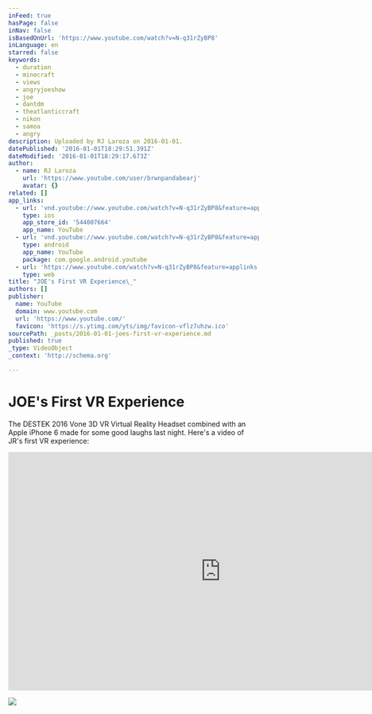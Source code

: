```yaml
---
inFeed: true
hasPage: false
inNav: false
isBasedOnUrl: 'https://www.youtube.com/watch?v=N-q31rZyBP8'
inLanguage: en
starred: false
keywords:
  - duration
  - minecraft
  - views
  - angryjoeshow
  - joe
  - dantdm
  - theatlanticcraft
  - nikon
  - samoa
  - angry
description: Uploaded by RJ Laroza on 2016-01-01.
datePublished: '2016-01-01T18:29:51.391Z'
dateModified: '2016-01-01T18:29:17.673Z'
author:
  - name: RJ Laroza
    url: 'https://www.youtube.com/user/brwnpandabearj'
    avatar: {}
related: []
app_links:
  - url: 'vnd.youtube://www.youtube.com/watch?v=N-q31rZyBP8&feature=applinks'
    type: ios
    app_store_id: '544007664'
    app_name: YouTube
  - url: 'vnd.youtube://www.youtube.com/watch?v=N-q31rZyBP8&feature=applinks'
    type: android
    app_name: YouTube
    package: com.google.android.youtube
  - url: 'https://www.youtube.com/watch?v=N-q31rZyBP8&feature=applinks'
    type: web
title: "JOE's First VR Experience\_"
authors: []
publisher:
  name: YouTube
  domain: www.youtube.com
  url: 'https://www.youtube.com/'
  favicon: 'https://s.ytimg.com/yts/img/favicon-vflz7uhzw.ico'
sourcePath: _posts/2016-01-01-joes-first-vr-experience.md
published: true
_type: VideoObject
_context: 'http://schema.org'

---
```

# JOE's First VR Experience 

The DESTEK 2016 Vone 3D VR Virtual Reality Headset combined with an Apple iPhone 6 made for some good laughs last night. Here's a video of JR's first VR experience:

<iframe src="https://cdn.embedly.com/widgets/media.html?src=https%3A%2F%2Fwww.youtube.com%2Fembed%2FN-q31rZyBP8%3Ffeature%3Doembed&amp;url=https%3A%2F%2Fwww.youtube.com%2Fwatch%3Fv%3DN-q31rZyBP8&amp;image=https%3A%2F%2Fi.ytimg.com%2Fvi%2FN-q31rZyBP8%2Fhqdefault.jpg&amp;key=b7d04c9b404c499eba89ee7072e1c4f7&amp;type=text%2Fhtml&amp;schema=youtube" width="854" height="480" scrolling="no" frameborder="0" allowfullscreen="allowfullscreen" style=""></iframe>

![](https://the-grid-user-content.s3-us-west-2.amazonaws.com/05d6c2e8-8d0b-4f41-bf3d-51c23f639fd3.JPG)